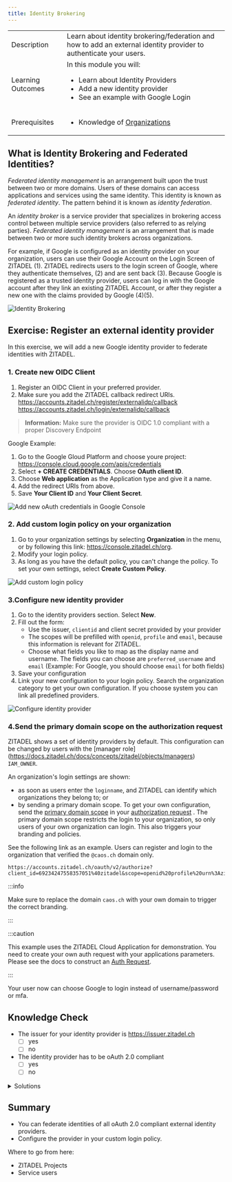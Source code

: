 ```yaml
---
title: Identity Brokering
---
```


<table class="table-wrapper">
    <tr>
        <td>Description</td>
        <td>Learn about identity brokering/federation and how to add an external identity provider to authenticate your users.</td>
    </tr>
    <tr>
        <td>Learning Outcomes</td>
        <td>
            In this module you will:
            <ul>
                <li>Learn about Identity Providers</li>
                <li>Add a new identity provider</li>
                <li>See an example with Google Login</li>
            </ul>
        </td>
    </tr>
     <tr>
        <td>Prerequisites</td>
        <td>
            <ul>
                <li>Knowledge of <a href="/docs/guides/basics/organizations">Organizations</a></li>
            </ul>
        </td>
    </tr>
</table>

## What is Identity Brokering and Federated Identities?

_Federated identity management_ is an arrangement built upon the trust between two or more domains.
Users of these domains can access applications and services using the same identity.
This identity is known as _federated identity_.
The pattern behind it is known as _identity federation_.

An _identity broker_ is a service provider that specializes in brokering access control between multiple service providers (also referred to as relying parties).
_Federated identity management_ is an arrangement that is made between two or more such identity brokers across organizations.

For example,
if Google is configured as an identity provider on your organization, users can use their Google Account on the Login Screen of ZITADEL (1).
ZITADEL redirects users to the login screen of Google, where they authenticate themselves, (2) and are sent back (3).
Because Google is registered as a trusted identity provider, users can log in with the Google account after they link an existing ZITADEL Account, or after they register a new one with the claims provided by Google (4)(5).

![Identity Brokering](/img/guides/identity_brokering.png)

## Exercise: Register an external identity provider

In this exercise, we will add a new Google identity provider to federate identities with ZITADEL.

### 1. Create new OIDC Client

1. Register an OIDC Client in your preferred provider.
2. Make sure you add the ZITADEL callback redirect URIs.
   https://accounts.zitadel.ch/register/externalidp/callback
   https://accounts.zitadel.ch/login/externalidp/callback

> **Information:** Make sure the provider is OIDC 1.0 compliant with a proper Discovery Endpoint

Google Example:

1. Go to the Google Gloud Platform and choose youre project: <https://console.cloud.google.com/apis/credentials>
2. Select **+ CREATE CREDENTIALS**. Choose **OAuth client ID**.
3. Choose **Web application** as the Application type and give it a name.
4. Add the redirect URIs from above.
5. Save **Your Client ID** and **Your Client Secret**.

![Add new oAuth credentials in Google Console](/img/google_add_credentials.gif)

### 2. Add custom login policy on your organization

1. Go to your organization settings by selecting **Organization** in the menu, or by following this link: <https://console.zitadel.ch/org>.
2. Modify your login policy.
3. As long as you have the default policy, you can't change the policy. To set your own settings, select **Create Custom Policy**.

![Add custom login policy](/img/console_org_custom_login_policy.gif)

### 3.Configure new identity provider

1. Go to the identity providers section. Select **New**.
2. Fill out the form:
   - Use the issuer, `clientid` and client secret provided by your provider
   - The scopes will be prefilled with `openid`, `profile` and `email`, because this information is relevant for ZITADEL.
   - Choose what fields you like to map as the display name and username. The fields you can choose are `preferred_username` and `email`
     (Example: For Google, you should choose `email` for both fields)
3. Save your configuration
4. Link your new configuration to your login policy.
   Search the organization category to get your own configuration.
   If you choose system you can link all predefined providers.

![Configure identity provider](/img/console_org_identity_provider.gif)

### 4.Send the primary domain scope on the authorization request
ZITADEL shows a set of identity providers by default. This configuration can be changed by users with the [manager role] (https://docs.zitadel.ch/docs/concepts/zitadel/objects/managers) `IAM_OWNER`.

An organization's login settings are shown:

- as soon as users enter the `loginname`, and ZITADEL can identify which organizations they belong to; or
- by sending a primary domain scope.
To get your own configuration, send the [primary domain scope](https://docs.zitadel.ch/docs/apis/openidoauth/scopes#reserved-scopes) in your [authorization request](https://docs.zitadel.ch/docs/guides/authentication/login-users/#auth-request) .
The primary domain scope restricts the login to your organization, so only users of your own organization can login.
This also triggers your branding and policies.

See the following link as an example. Users can register and login to the organization that verified the `@caos.ch` domain only.
```
https://accounts.zitadel.ch/oauth/v2/authorize?client_id=69234247558357051%40zitadel&scope=openid%20profile%20urn%3Azitadel%3Aiam%3Aorg%3Adomain%3Aprimary%3Acaos.ch&redirect_uri=https%3A%2F%2Fconsole.zitadel.ch%2Fauth%2Fcallback&state=testd&response_type=code&nonce=test&code_challenge=UY30LKMy4bZFwF7Oyk6BpJemzVblLRf0qmFT8rskUW0
```

:::info

Make sure to replace the domain `caos.ch` with your own domain to trigger the correct branding.

:::

:::caution

This example uses the ZITADEL Cloud Application for demonstration.
You need to create your own auth request with your applications parameters.
Please see the docs to construct an [Auth Request](https://docs.zitadel.ch/docs/guides/authentication/login-users/#auth-request).

:::

Your user now can choose Google to login instead of username/password or mfa.

## Knowledge Check

* The issuer for your identity provider is <https://issuer.zitadel.ch>
    - [ ] yes
    - [ ] no
* The identity provider has to be oAuth 2.0 compliant
    - [ ] yes
    - [ ] no

<details>
    <summary>
        Solutions
    </summary>

* The issuer for your identity provider is https://issuer.zitadel.ch
    - [ ] yes
    - [x] no (The issuer is provided by your chosen identity provider. In the case of Google, it's https://accounts.google.com)
* The identity provider has to be oAuth 2.0 compliant
    - [x] yes
    - [ ] no

</details>

## Summary

* You can federate identities of all oAuth 2.0 compliant external identity providers.
* Configure the provider in your custom login policy.

Where to go from here:

* ZITADEL Projects
* Service users
